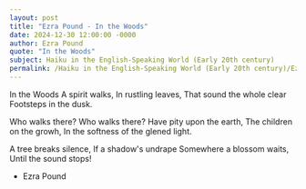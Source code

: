 ```yaml
---
layout: post
title: "Ezra Pound - In the Woods"
date: 2024-12-30 12:00:00 -0000
author: Ezra Pound
quote: "In the Woods"
subject: Haiku in the English-Speaking World (Early 20th century)
permalink: /Haiku in the English-Speaking World (Early 20th century)/Ezra Pound/Ezra Pound - In the Woods
---
```


In the Woods
A spirit walks,
In rustling leaves,
That sound the whole clear
Footsteps in the dusk.

Who walks there? Who walks there?
Have pity upon the earth,
The children on the growh,
In the softness of the glened light.

A tree breaks silence,
If a shadow's undrape
Somewhere a blossom waits,
Until the sound stops!


- Ezra Pound

